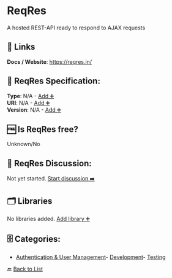 # ReqRes

A hosted REST-API ready to respond to AJAX requests

##  🔗 Links
**Docs / Website**: https://reqres.in/

## 🧬 ReqRes Specification:
**Type**: N/A - [Add ➕](https://github.com/apis-list/apis-list/edit/main/apis/reqres/reqres.yaml)  
**URI**: N/A - [Add ➕](https://github.com/apis-list/apis-list/edit/main/apis/reqres/reqres.yaml)  
**Version**: N/A - [Add ➕](https://github.com/apis-list/apis-list/edit/main/apis/reqres/reqres.yaml)

## 🆓 Is ReqRes free?
 Unknown/No 

## 💬 ReqRes Discussion:
Not yet started. [Start discussion ➡️](https://github.com/apis-list/apis-list/discussions/new)

## 🗂️ Libraries

No libraries added. [Add library ➕](https://github.com/apis-list/apis-list/edit/main/apis/reqres/reqres.yaml)    


## 🗄️ Categories:
- [Authentication & User Management](https://github.com/apis-list/apis-list#authentication--user-management-)- [Development](https://github.com/apis-list/apis-list#development-)- [Testing](https://github.com/apis-list/apis-list#testing-)

🔙  [Back to List](https://github.com/apis-list/apis-list)
